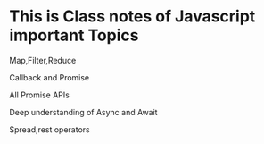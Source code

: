 <h1>This is Class notes of Javascript important Topics</h1>
<p>Map,Filter,Reduce</p>
<p>Callback and Promise</p>
<p>All Promise APIs</p>
<p>Deep understanding of Async and Await</p>
<p>Spread,rest operators</p>
